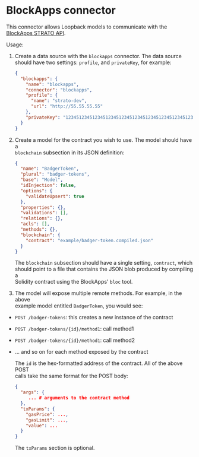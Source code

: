 # BlockApps connector

This connector allows Loopback models to communicate with the
[BlockApps STRATO API](http://blockapps.net/strato-api/1.2).

Usage:

1. Create a data source with the `blockapps` connector. The data source  
   should have two settings: `profile`, and `privateKey`, for example:

   ```json
   {
     "blockapps": {
       "name": "blockapps",
       "connector": "blockapps",
       "profile": {
         "name": "strato-dev",
         "url": "http://55.55.55.55"
       },
       "privateKey": "1234512345123451234512345123451234512345123451234512345123451234"
     }
   }
   ```

2. Create a model for the contract you wish to use. The model should have a  
   `blockchain` subsection in its JSON definition:

   ```json
   {
     "name": "BadgerToken",
     "plural": "badger-tokens",
     "base": "Model",
     "idInjection": false,
     "options": {
       "validateUpsert": true
     },
     "properties": {},
     "validations": [],
     "relations": {},
     "acls": [],
     "methods": {},
     "blockchain": {
       "contract": "example/badger-token.compiled.json"
     }
   }
   ```

   The `blockchain` subsection should have a single setting, `contract`, which  
   should point to a file that contains the JSON blob produced by compiling a  
   Solidity contract using the BlockApps' `bloc` tool.

3. The model will expose multiple remote methods. For example, in the above  
   example model entitled `BadgerToken`, you would see:
  - `POST /badger-tokens`: this creates a new instance of the contract
  - `POST /badger-tokens/{id}/method1`: call method1
  - `POST /badger-tokens/{id}/method1`: call method2
  - ... and so on for each method exposed by the contract

    The `id` is the hex-formatted address of the contract. All of the above POST  
    calls take the same format for the POST body:
  
    ```json
    {
      "args": {
         ... # arguments to the contract method
      },
      "txParams": {
        "gasPrice": ...,
        "gasLimit": ...,
        "value": ...
      }
    }
    ```
  
    The `txParams` section is optional.
